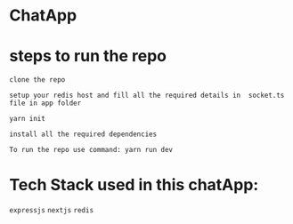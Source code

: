 # ChatApp

# steps to run the repo
`clone the repo`

`setup your redis host and fill all the required details in  socket.ts file in app folder`

`yarn init`

`install all the required dependencies`

`To run the repo use command: yarn run dev`


# Tech Stack used in this chatApp:
`expressjs`
`nextjs`
`redis`


